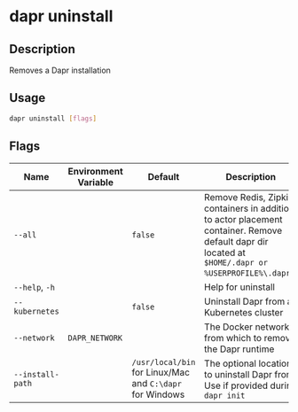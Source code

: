 # dapr uninstall

## Description

Removes a Dapr installation

## Usage

```bash
dapr uninstall [flags]
```

## Flags

| Name | Environment Variable | Default | Description
| --- | --- | --- | --- |
| `--all` | | `false` | Remove Redis, Zipkin containers in addition to actor placement container. Remove default dapr dir located at `$HOME/.dapr or %USERPROFILE%\.dapr\`. |
| `--help`, `-h` | | | Help for uninstall |
| `--kubernetes` | | `false` | Uninstall Dapr from a Kubernetes cluster |
| `--network` | `DAPR_NETWORK` | | The Docker network from which to remove the Dapr runtime |
| `--install-path` |  | `/usr/local/bin` for Linux/Mac and `C:\dapr` for Windows | The optional location to uninstall Dapr from. Use if provided during `dapr init`|
